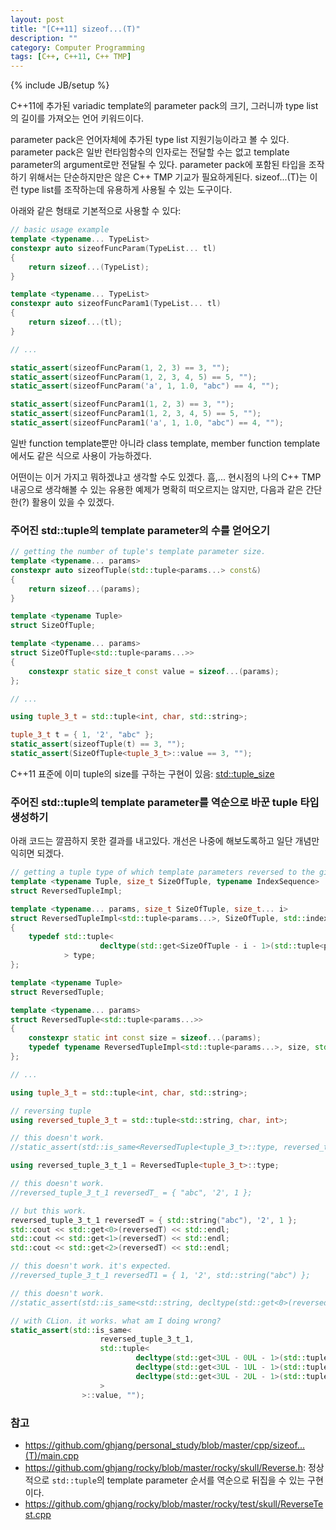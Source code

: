 ```yaml
---
layout: post
title: "[C++11] sizeof...(T)"
description: ""
category: Computer Programming
tags: [C++, C++11, C++ TMP]
---
```

{% include JB/setup %}

C++11에 추가된 variadic template의 parameter pack의 크기, 그러니까 type list의 길이를 가져오는 언어 키워드이다.

parameter pack은 언어자체에 추가된 type list 지원기능이라고 볼 수 있다. parameter pack은 일반 런타임함수의 인자로는 전달할 수는 없고 template parameter의 argument로만 전달될 수 있다. parameter pack에 포함된 타입을 조작하기 위해서는 단순하지만은 않은 C++ TMP 기교가 필요하게된다. sizeof...(T)는 이런 type list를 조작하는데 유용하게 사용될 수 있는 도구이다.

아래와 같은 형태로 기본적으로 사용할 수 있다:

```cpp
// basic usage example
template <typename... TypeList>
constexpr auto sizeofFuncParam(TypeList... tl)
{
    return sizeof...(TypeList);
}

template <typename... TypeList>
constexpr auto sizeofFuncParam1(TypeList... tl)
{
    return sizeof...(tl);
}

// ...

static_assert(sizeofFuncParam(1, 2, 3) == 3, "");
static_assert(sizeofFuncParam(1, 2, 3, 4, 5) == 5, "");
static_assert(sizeofFuncParam('a', 1, 1.0, "abc") == 4, "");

static_assert(sizeofFuncParam1(1, 2, 3) == 3, "");
static_assert(sizeofFuncParam1(1, 2, 3, 4, 5) == 5, "");
static_assert(sizeofFuncParam1('a', 1, 1.0, "abc") == 4, "");
```

일반 function template뿐만 아니라 class template, member function template에서도 같은 식으로 사용이 가능하겠다.

어떤이는 이거 가지고 뭐하겠냐고 생각할 수도 있겠다. 흠,... 현시점의 나의 C++ TMP 내공으로 생각해볼 수 있는 유용한 예제가 명확히 떠오르지는 않지만, 다음과 같은 간단한(?) 활용이 있을 수 있겠다.

### 주어진 std::tuple의 template parameter의 수를 얻어오기

```cpp
// getting the number of tuple's template parameter size.
template <typename... params>
constexpr auto sizeofTuple(std::tuple<params...> const&)
{
    return sizeof...(params);
}

template <typename Tuple>
struct SizeOfTuple;

template <typename... params>
struct SizeOfTuple<std::tuple<params...>>
{
    constexpr static size_t const value = sizeof...(params);
};

// ...

using tuple_3_t = std::tuple<int, char, std::string>;

tuple_3_t t = { 1, '2', "abc" };
static_assert(sizeofTuple(t) == 3, "");
static_assert(SizeOfTuple<tuple_3_t>::value == 3, "");
```

C++11 표준에 이미 tuple의 size를 구하는 구현이 있음: [std::tuple_size](http://en.cppreference.com/w/cpp/utility/tuple/tuple_size) 

### 주어진 std::tuple의 template parameter를 역순으로 바꾼 tuple 타입 생성하기
아래 코드는 깔끔하지 못한 결과를 내고있다. 개선은 나중에 해보도록하고 일단 개념만 익히면 되겠다.

```cpp
// getting a tuple type of which template parameters reversed to the given tuple.
template <typename Tuple, size_t SizeOfTuple, typename IndexSequence>
struct ReversedTupleImpl;

template <typename... params, size_t SizeOfTuple, size_t... i>
struct ReversedTupleImpl<std::tuple<params...>, SizeOfTuple, std::index_sequence<i...>>
{
    typedef std::tuple<
                    decltype(std::get<SizeOfTuple - i - 1>(std::tuple<params...>()))...
            > type;
};

template <typename Tuple>
struct ReversedTuple;

template <typename... params>
struct ReversedTuple<std::tuple<params...>>
{
    constexpr static int const size = sizeof...(params);
    typedef typename ReversedTupleImpl<std::tuple<params...>, size, std::make_index_sequence<size>>::type type;
};

// ...

using tuple_3_t = std::tuple<int, char, std::string>;

// reversing tuple
using reversed_tuple_3_t = std::tuple<std::string, char, int>;

// this doesn't work.
//static_assert(std::is_same<ReversedTuple<tuple_3_t>::type, reversed_tuple_3_t>::value, "");

using reversed_tuple_3_t_1 = ReversedTuple<tuple_3_t>::type;

// this doesn't work.
//reversed_tuple_3_t_1 reversedT_ = { "abc", '2', 1 };

// but this work.
reversed_tuple_3_t_1 reversedT = { std::string("abc"), '2', 1 };
std::cout << std::get<0>(reversedT) << std::endl;
std::cout << std::get<1>(reversedT) << std::endl;
std::cout << std::get<2>(reversedT) << std::endl;

// this doesn't work. it's expected.
//reversed_tuple_3_t_1 reversedT1 = { 1, '2', std::string("abc") };

// this doesn't work.
//static_assert(std::is_same<std::string, decltype(std::get<0>(reversedT))>::value, "");

// with CLion. it works. what am I doing wrong?
static_assert(std::is_same<
                    reversed_tuple_3_t_1,
                    std::tuple<
                            decltype(std::get<3UL - 0UL - 1>(std::tuple<int, char, std::string>())),
                            decltype(std::get<3UL - 1UL - 1>(std::tuple<int, char, std::string>())),
                            decltype(std::get<3UL - 2UL - 1>(std::tuple<int, char, std::string>()))
                    >
                >::value, "");
```

### 참고
+ <https://github.com/ghjang/personal_study/blob/master/cpp/sizeof...(T)/main.cpp>
+ <https://github.com/ghjang/rocky/blob/master/rocky/skull/Reverse.h>: 정상적으로 `std::tuple`의 template parameter 순서를 역순으로 뒤집을 수 있는 구현이다.
+ <https://github.com/ghjang/rocky/blob/master/rocky/test/skull/ReverseTest.cpp>
